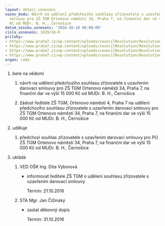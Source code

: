 ```yaml
---
layout: detail_usneseni
nazev_bodu: Návrh na udělení předchozího souhlasu zřizovatele s uzavřením darovací
  smlouvy pro ZŠ TGM Ortenovo náměstí 34, Praha 7, na finanční dar ve výši 15 000
  Kč od MUDr. B. H., Černošice
datum_vzniku_usneseni: '2016-10-18 00:00:00'
cislo_usneseni: 1029/16-R
prilohy:
- https://www.praha7.cz/wp-content/uploads/councilResolution/Resolutions/28262/export/1Duvodovazprava~120190.doc
- https://www.praha7.cz/wp-content/uploads/councilResolution/Resolutions/28262/export/ZSTGMzadostodar~120189.pdf
- https://www.praha7.cz/wp-content/uploads/councilResolution/Resolutions/28262/export/ZSTGM_darovaci_smlouva_Holman_opravena~120188.doc
- https://www.praha7.cz/wp-content/uploads/councilResolution/Resolutions/28262/export/export~297597.pdf
organ: rada
---
```

<ol id="urzList" class="urzList_view">
<li class="urzClass1" id=""><span name="1">bere na vědomí</span> 
<ol class="urzOlClass">
<li style="TEXT-ALIGN: left" class="urzClass2" id=""><span><p>návrh na udělení předchozího souhlasu zřizovatele s uzavřením darovací smlouvy pro ZŠ TGM Ortenovo náměstí 34, Praha 7, na finanční dar ve výši 15 000 Kč od MUDr. B. H., Černošice</p></span></li><li class="urzClass2" id="" style="text-align: left;"><span><p>žádost ředitele ZŠ TGM, Ortenovo náměstí 4, Praha 7 na udělení předchozího&nbsp;souhlasu zřizovatele s uzavřením darovací smlouvy pro ZŠ TGM Ortenovo náměstí 34, Praha 7, na finanční dar ve výši 15 000 Kč&nbsp;od MUDr. B. H., Černošice</p></span></li></ol></li>
<li class="urzClass1" id=""><span name="31">uděluje</span> 
<ol class="urzOlClass">
<li style="TEXT-ALIGN: left" class="urzClass2" id=""><span><p>předchozí souhlas zřizovatele&nbsp;s uzavřením darovací smlouvy&nbsp;pro PO ZŠ TGM Ortenovo náměstí 34, Praha 7, na finanční dar ve výši 15 000 Kč&nbsp;od MUDr. B. H., Černošice</p></span></li></ol></li><li class="urzClass1" id="urzUkoly"><span name="1">ukládá</span><ol class="urzOlClass"><li class="urzClass2"><span><p>VED OŠK Ing. Dita Výborová</p></span><ul class="urzUlClass"><li class="urzClass3"><span><p>informovat ředitele ZŠ TGM o udělení souhlasu zřizovatele  s uzavřením darovací smlouvy</p></span><span class="urzUkolTermin">  Termín:&nbsp;21.10.2016</span></li></ul></li><li class="urzClass2"><span><p>STA Mgr. Jan Čižinský</p></span><ul class="urzUlClass"><li class="urzClass3"><span><p>zaslat děkovný dopis</p></span><span class="urzUkolTermin">  Termín:&nbsp;31.10.2016</span></li></ul></li></ol></li>

</ol>